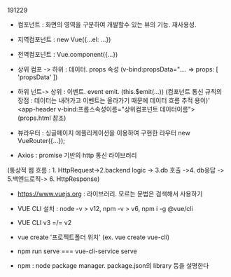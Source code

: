 191229
 * 컴포넌트 : 화면의 영역을 구분하여 개발할수 있는 뷰의 기능. 재사용성.

 * 지역컴포넌트 : new Vue({...el: ...})
 * 전역컴포넌트 : Vue.component({...})

 * 상위 컴포 -> 하위 : 데이터. props 속성 (v-bind:propsData=".... => props: [ 'propsData' ])
 * 하위 넌트-> 상위 : 이벤트. event emit. (this.$emit(...))
(컴포넌트 통신 규칙의 장점 : 데이터는 내려가고 이벤트는 올라가기 때문에 데이터 흐름 추적 용이)'
<app-header v-bind:프롭스속성이름="상위컴포넌트 데이터이름">
(props.html 참조)

* 뷰라우터 : 싱글페이지 에플리케이션을 이용하여 구현한 라우터
new VueRouter({...});

* Axios : promise 기반의 http 통신 라이브러리

(통상적 웹 흐름 : 1. HttpRequest->2.backend logic -> 3.db 호출 ->4. db응답 -> 5.백엔드로직-> 6. HttpResponse)

* https://www.vuejs.org : 라이브러리. 모르는 문법은 검색해서 사용하기

* VUE CLI 설치 : node -v > v12, npm -v > v6, npm i -g @vue/cli
* VUE CLI v3 =/= v2
* vue create '프로젝트폴더 위치' (ex. vue create vue-cli)

* npm run serve === vue-cli-service serve
* npm : node package manager. package.json의 library 등을 설명한다

